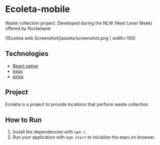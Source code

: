 # Ecoleta-mobile
Waste collection project. Developed during the NLW (Next Level Week) offered by Rocketseat

![Ecoleta web Screenshot](assets/screenshot.png | width=100)

## Technologies

- [React native](https://reactnative.dev/)
- [expo](https://expo.io/)
- [axios](https://github.com/axios/axios)

##  Project

Ecoleta is a project to provide locations that perform waste collection

## How to Run

1. Install the dependencies with `npm i`.
2. Run your application with `npm start` to inicialize the expo on browser.
